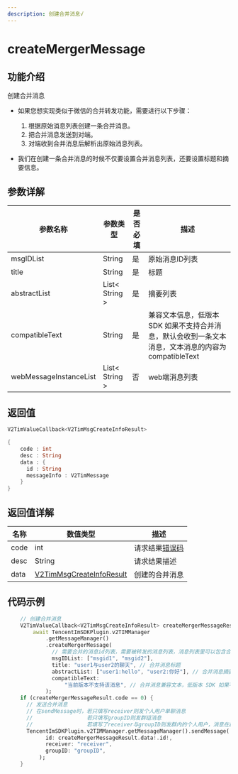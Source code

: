 ```yaml
---
description: 创建合并消息√
---
```


# createMergerMessage

## 功能介绍

创建合并消息

*   如果您想实现类似于微信的合并转发功能，需要进行以下步骤：

    1. 根据原始消息列表创建一条合并消息。
    2. 把合并消息发送到对端。
    3. 对端收到合并消息后解析出原始消息列表。


* 我们在创建一条合并消息的时候不仅要设置合并消息列表，还要设置标题和摘要信息。

## 参数详解

| 参数名称                   | 参数类型           | 是否必填 | 描述                                                           |
| ---------------------- | -------------- | ---- | ------------------------------------------------------------ |
| msgIDList              | String         | 是    | 原始消息ID列表                                                     |
| title                  | String         | 是    | 标题                                                           |
| abstractList           | List< String > | 是    | 摘要列表                                                         |
| compatibleText         | String         | 是    | 兼容文本信息，低版本 SDK 如果不支持合并消息，默认会收到一条文本消息，文本消息的内容为 compatibleText |
| webMessageInstanceList | List< String > | 否    | web端消息列表                                                     |

## 返回值

```dart
V2TimValueCallback<V2TimMsgCreateInfoResult>

{
    code : int
    desc : String
    data : {
      id : String
      messageInfo : V2TimMessage
    }
}
```

## 返回值详解

| 名称   | 数值类型                                                                       | 描述                                                             |
| ---- | -------------------------------------------------------------------------- | -------------------------------------------------------------- |
| code | int                                                                        | 请求结果[错误码](https://cloud.tencent.com/document/product/269/1671) |
| desc | String                                                                     | 请求结果描述                                                         |
| data | [V2TimMsgCreateInfoResult](../guan-jian-lei/message/v2timsdklistener-1.md) | 创建的合并消息                                                        |

## 代码示例  &#x20;

```dart
    // 创建合并消息
    V2TimValueCallback<V2TimMsgCreateInfoResult> createMergerMessageResult =
        await TencentImSDKPlugin.v2TIMManager
            .getMessageManager()
            .createMergerMessage(
              // 需要合并的消息id列表，需要被转发的消息列表，消息列表里可以包含合并消息，不能包含群 Tips 消息 messageId为消息发送后服务端创建的messageid，不是创建消息时的消息id
              msgIDList: ["msgid1", "msgid2"],
              title: "user1与user2的聊天", // 合并消息标题
              abstractList: ["user1:hello", "user2:你好"], // 合并消息摘要列表
              compatibleText:
                  "当前版本不支持该消息", // 合并消息兼容文本，低版本 SDK 如果不支持合并消息，默认会收到一条文本消息，文本消息的内容为 compatibleText
            );
    if (createMergerMessageResult.code == 0) {
      // 发送合并消息
      // 在sendMessage时，若只填写receiver则发个人用户单聊消息
      //                 若只填写groupID则发群组消息
      //                 若填写了receiver与groupID则发群内的个人用户，消息在群聊中显示，只有指定receiver能看见
      TencentImSDKPlugin.v2TIMManager.getMessageManager().sendMessage(
            id: createMergerMessageResult.data!.id!,
            receiver: "receiver",
            groupID: "groupID",
          );
    }
```
